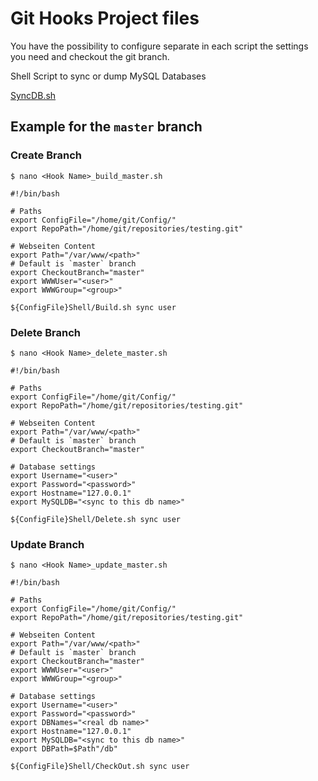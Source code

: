 # Git Hooks Project files

You have the possibility to configure separate in each script the settings you need and checkout the git branch.

Shell Script to sync or dump MySQL Databases

[SyncDB.sh](https://github.com/Milanowicz/SyncDB.sh)


## Example for the `master` branch

### Create Branch
    
`$ nano <Hook Name>_build_master.sh`

    #!/bin/bash

    # Paths
    export ConfigFile="/home/git/Config/"
    export RepoPath="/home/git/repositories/testing.git"

    # Webseiten Content
    export Path="/var/www/<path>"
    # Default is `master` branch
    export CheckoutBranch="master"
    export WWWUser="<user>"
    export WWWGroup="<group>"

    ${ConfigFile}Shell/Build.sh sync user


### Delete Branch

`$ nano <Hook Name>_delete_master.sh`

    #!/bin/bash

    # Paths
    export ConfigFile="/home/git/Config/"
    export RepoPath="/home/git/repositories/testing.git"

    # Webseiten Content
    export Path="/var/www/<path>"
    # Default is `master` branch
    export CheckoutBranch="master"
    
    # Database settings
    export Username="<user>"
    export Password="<password>"
    export Hostname="127.0.0.1"
    export MySQLDB="<sync to this db name>"

    ${ConfigFile}Shell/Delete.sh sync user


### Update Branch

`$ nano <Hook Name>_update_master.sh`

    #!/bin/bash

    # Paths
    export ConfigFile="/home/git/Config/"
    export RepoPath="/home/git/repositories/testing.git"

    # Webseiten Content
    export Path="/var/www/<path>"
    # Default is `master` branch
    export CheckoutBranch="master"
    export WWWUser="<user>"
    export WWWGroup="<group>"
    
    # Database settings
    export Username="<user>"
    export Password="<password>"
    export DBNames="<real db name>"
    export Hostname="127.0.0.1"
    export MySQLDB="<sync to this db name>"
    export DBPath=$Path"/db"

    ${ConfigFile}Shell/CheckOut.sh sync user
